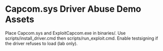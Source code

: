 # Capcom.sys Driver Abuse Demo Assets
Place Capcom.sys and ExploitCapcom.exe in binaries/.
Use scripts/install_driver.cmd then scripts/run_exploit.cmd.
Enable testsigning if the driver refuses to load (lab only).

